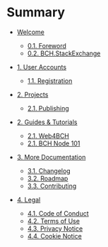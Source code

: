 # Summary

* [Welcome](README.md)

    * [0.1. Foreword](welcome/foreword.md)
    * [0.2. BCH.StackExchange](welcome/se.md)

* [1. User Accounts]()

    * [1.1. Registration](accounts/registration.md)

* [2. Projects]()

    * [2.1. Publishing](projects/publishing.md)

* [2. Guides & Tutorials](guides.md)

    * [2.1. Web4BCH](guides/web4bch.md)
    * [2.1. BCH Node 101](guides/bchn.md)

* [3. More Documentation]()

    * [3.1. Changelog](CHANGELOG.md)
    * [3.2. Roadmap](ROADMAP.md)
    * [3.3. Contributing](CONTRIBUTING.md)

* [4. Legal]()

    * [4.1. Code of Conduct](legal/CODE_OF_CONDUCT.md)
    * [4.2. Terms of Use]()
    * [4.3. Privacy Notice]()
    * [4.4. Cookie Notice]()
